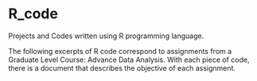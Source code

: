 # R_code
Projects and Codes written using R programming language. 

The following excerpts of R code correspond to assignments from a Graduate Level Course: Advance Data Analysis. With each piece of code, there is a document that describes the objective of each assignment. 
